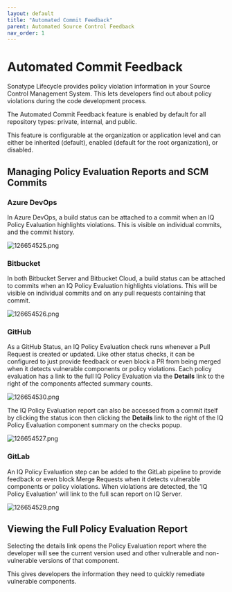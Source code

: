 ```yaml
---
layout: default
title: "Automated Commit Feedback"
parent: Automated Source Control Feedback
nav_order: 1
---
```


# Automated Commit Feedback

Sonatype Lifecycle provides policy violation information in your Source Control Management System. This lets developers find out about policy violations during the code development process.

The Automated Commit Feedback feature is enabled by default for all repository types: private, internal, and public.

This feature is configurable at the organization or application level and can either be inherited (default), enabled (default for the root organization), or disabled.

## Managing Policy Evaluation Reports and SCM Commits

### Azure DevOps

In Azure DevOps, a build status can be attached to a commit when an IQ Policy Evaluation highlights violations. This is visible on individual commits, and the commit history.

![126654525.png](/docs-at-surgery-poc/assets/images/uuid-89051ca7-4ffa-36ed-3c37-8ea5afe3ee32.png)

### Bitbucket

In both Bitbucket Server and Bitbucket Cloud, a build status can be attached to commits when an IQ Policy Evaluation highlights violations. This will be visible on individual commits and on any pull requests containing that commit.

![126654526.png](/docs-at-surgery-poc/assets/images/uuid-92b3d7bd-f41d-98a3-0e9e-a307d61b95dd.png)

### GitHub

As a GitHub Status, an IQ Policy Evaluation check runs whenever a Pull Request is created or updated. Like other status checks, it can be configured to just provide feedback or even block a PR from being merged when it detects vulnerable components or policy violations. Each policy evaluation has a link to the full IQ Policy Evaluation via the **Details** link to the right of the components affected summary counts.

![126654530.png](/docs-at-surgery-poc/assets/images/uuid-dffa8e94-8ce9-3575-8add-3a66680bbe4e.png)

The IQ Policy Evaluation report can also be accessed from a commit itself by clicking the status icon then clicking the **Details** link to the right of the IQ Policy Evaluation component summary on the checks popup.

![126654527.png](/docs-at-surgery-poc/assets/images/uuid-256d116d-d124-f26c-871e-2055f3047b14.png)

### GitLab

An IQ Policy Evaluation step can be added to the GitLab pipeline to provide feedback or even block Merge Requests when it detects vulnerable components or policy violations. When violations are detected, the 'IQ Policy Evaluation' will link to the full scan report on IQ Server.

![126654529.png](/docs-at-surgery-poc/assets/images/uuid-8ad4a098-f76e-73ae-df54-14c73aefe521.png)

## Viewing the Full Policy Evaluation Report

Selecting the details link opens the Policy Evaluation report where the developer will see the current version used and other vulnerable and non-vulnerable versions of that component.

This gives developers the information they need to quickly remediate vulnerable components.
